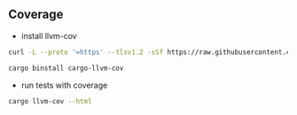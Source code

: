 ## Coverage

- install llvm-cov

```bash
curl -L --proto '=https' --tlsv1.2 -sSf https://raw.githubusercontent.com/cargo-bins/cargo-binstall/main/install-from-binstall-release.sh | bash

cargo binstall cargo-llvm-cov
```

- run tests with coverage

```bash
cargo llvm-cov --html
```
